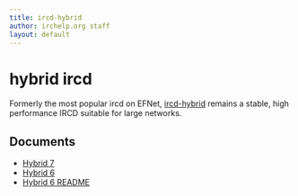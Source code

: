 ```yaml
---
title: ircd-hybrid
author: irchelp.org staff
layout: default
---
```

# hybrid ircd

Formerly the most popular ircd on EFNet,
[ircd-hybrid](http://www.ircd-hybrid.org/) remains a stable, high
performance IRCD suitable for large networks.

## Documents
* [Hybrid 7](./h7setup.html)
* [Hybrid 6](./hybrid6.html)
* [Hybrid 6 README](./hybrid6.readme.txt)
